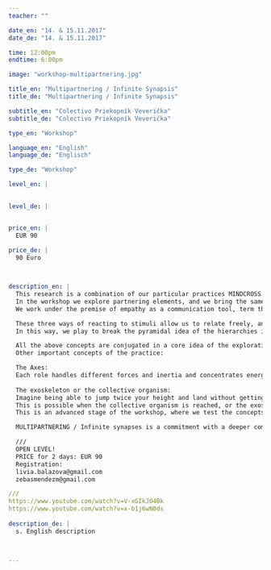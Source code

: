 ```yaml
---
teacher: ""

date_en: "14. & 15.11.2017"
date_de: "14. & 15.11.2017"

time: 12:00pm
endtime: 6:00pm

image: "workshop-multipartnering.jpg"

title_en: "Multipartnering / Infinite Synapsis"
title_de: "Multipartnering / Infinite Synapsis"

subtitle_en: "Colectivo Priekopník Veverička"
subtitle_de: "Colectivo Priekopník Veverička"

type_en: "Workshop"

language_en: "English"
language_de: "Englisch"

type_de: "Workshop"

level_en: |

  
level_de: |


price_en: |
  EUR 90 
  
price_de: |
  90 Euro 



description_en: |
  This research is a combination of our particular practices MINDCROSS and the Intuitive body -and our search for movement possibilities in situations of body interaction.
  In the workshop we explore partnering elements, and we bring the same to be applied in trios, quartets, quintets, groups and masses.
  We work under the premise of empathy as a communication tool, term that should not be confused with condescension or indifference. Through the game of empathy we come to the study of three basic actions to the work of body interaction: to follow, to resist, to transform.

  These three ways of reacting to stimuli allow us to relate freely, and come upon possibilities for language and risk growth, and opens the path to study another element that is fundamental in this type of work, which is the understanding of roles. Roles are not determined, but constantly change during the interaction. Understanding what role you are playing is critical to empowering action.
  In this way, we play to break the pyramidal idea of the hierarchies in the work of partnering to stimulate the creation of new material that contains multiple dynamics and leads the participant to experiment with more risk at the same time as he/she develops in parallel safety and resolution of difficulties, so important in the prevention of injuries, common in this type of work.

  All the above concepts are conjugated in a core idea of the exploration that we call the collective plie. That can be described as a group body state in which the core of all the actors are interconnected through the relationship with feet, soil, and body weight always in control.
  Other important concepts of the practice:  

  The Axes:  
  Each role handles different forces and inertia and concentrates energy at specific points depending on the dynamics, we will see that there is the individual axis, the common axis and the referential axis and we will study the specific needs of each one and how to better profit of the forces that are contained in them.   
  
  The exoskeleton or the collective organism:  
  Imagine being able to jump twice your height and land without getting hurt, or moving through the space without ever touching the ground, perhaps reaching something that is far away without moving from your place.
  This is possible when the collective organism is reached, or the exoskeleton is used.
  This is an advanced stage of the workshop, where we test the concepts learned, in complex communication scenarios in interactions of three to more bodies.  

  MULTIPARTNERING / Infinite synapses is a commitment with a deeper comunication, and the art of negotiating and reaching agreements, to bring us further together, and together, further.  

  ///  
  OPEN LEVEL!  
  PRICE for 2 days: EUR 90  
  Registration:  
  livia.balazova@gmail.com  
  zebasmendezm@gmail.com  

///
https://www.youtube.com/watch?v=V-xGIkJO4Bk
https://www.youtube.com/watch?v=x-b1j6wN0ds
  
description_de: |
  s. English description

 
  
---
```



